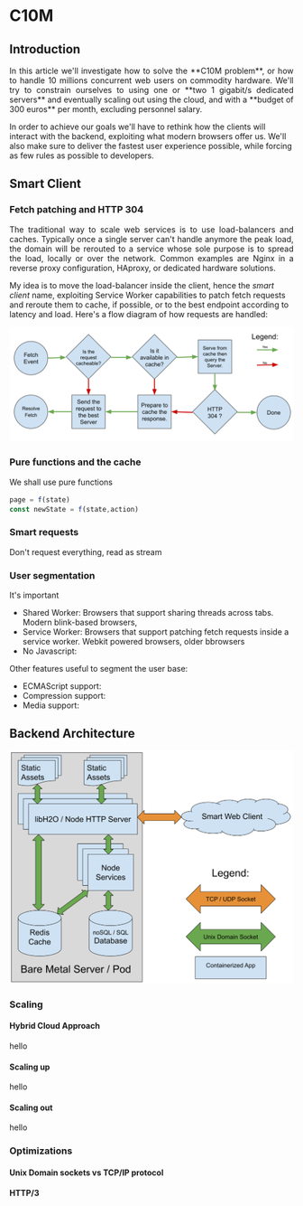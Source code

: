 # C10M
## Introduction
<p align="justify">
In this article we'll investigate how to solve the **C10M problem**, or how to handle 10 millions concurrent web users on commodity hardware. We'll try to constrain ourselves to using one or **two 1 gigabit/s dedicated servers** and eventually scaling out using the cloud, and with a **budget of 300 euros** per month, excluding personnel salary.

In order to achieve our goals we'll have to rethink how the clients will interact with the backend, exploiting what modern browsers offer us. We'll also make sure to deliver the fastest user experience possible, while forcing as few rules as possible to developers.
</p>

## Smart Client
### Fetch patching and HTTP 304
<p align="justify">
The traditional way to scale web services is to use load-balancers and caches. Typically once a single server can't handle anymore the peak load, the domain will be rerouted to a service whose sole purpose is to spread the load, locally or over the network. Common examples are Nginx in a reverse proxy configuration, HAproxy, or dedicated hardware solutions.  

My idea is to move the load-balancer inside the client, hence the *smart client* name, exploiting Service Worker capabilities to patch fetch requests and reroute them to cache, if possible, or to the best endpoint according to latency and load. Here's a flow diagram of how requests are handled:  
 
![Flow diagram of a fetch event](https://raw.githubusercontent.com/alberto-esposito/C10M/master/assets/fetch_flow.svg)
</p> 

### Pure functions and the cache
We shall use pure functions

```js
page = f(state)
const newState = f(state,action)
```

### Smart requests
Don't request everything, read as stream
### User segmentation

It's important 

 - Shared Worker:  Browsers that support sharing threads across tabs. Modern blink-based browsers, 
 - Service Worker: Browsers that support patching fetch requests inside a service worker.  Webkit powered browsers, older bbrowsers 
 - No Javascript:
 
 Other features useful to segment the user base:
 
 - ECMAScript support:
 - Compression support:
 - Media support:


## Backend Architecture
![Server Layout](https://raw.githubusercontent.com/alberto-esposito/C10M/master/assets/server.svg)
### Scaling
#### Hybrid Cloud Approach
hello
#### Scaling up
hello
#### Scaling out
hello
### Optimizations
#### Unix Domain sockets vs TCP/IP protocol
#### HTTP/3
<!--stackedit_data:
eyJoaXN0b3J5IjpbLTQ4MzYxMTQ0MiwxMzEwOTk1MTM4LDU5ND
AzOTkyNCwxNDk4OTIxNjkwLC04NDA3OTUyODcsMTYyMDcxMTQ3
NSwtMTE4NzQxMTYwMSwtMzM5ODM1MzI1LC0yMTEwOTcwMjEsOT
E3MDk4MTIzLC02MTIxMjU5NSwtMjExODU2MzYxOCwtMTI4NTkw
NjAxMCwtNjM4MjE2OTI1LC0yMDIzMTM1MjIsLTEwNzQ2NTgzNT
ksLTQzMDcxMDAwNiw1OTY5MjQzNl19
-->